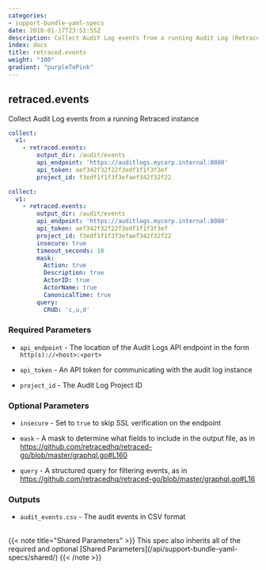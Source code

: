 ```yaml
---
categories:
- support-bundle-yaml-specs
date: 2018-01-17T23:51:55Z
description: Collect Audit Log events from a running Audit Log (Retraced) instance
index: docs
title: retraced.events
weight: "100"
gradient: "purpleToPink"
---
```


## retraced.events

Collect Audit Log events from a running Retraced instance


```yaml
collect:
  v1:
    - retraced.events:
        output_dir: /audit/events
        api_endpoint: 'https://auditlogs.mycorp.internal:8080'
        api_token: aef342f32f22f3edf1f1f3f3ef
        project_id: f3edf1f1f3f3efaef342f32f22
```

```yaml
collect:
  v1:
    - retraced.events:
        output_dir: /audit/events
        api_endpoint: 'https://auditlogs.mycorp.internal:8080'
        api_token: aef342f32f22f3edf1f1f3f3ef
        project_id: f3edf1f1f3f3efaef342f32f22
        insecure: true
        timeout_seconds: 10
        mask:
          Action: true
          Description: true
          ActorID: true
          ActorName: true
          CanonicalTime: true
        query:
          CRUD: 'c,u,d'
```


### Required Parameters


- `api_endpoint` - The location of the Audit Logs API endpoint in the form `http(s)://<host>:<port>`


- `api_token` - An API token for communicating with the audit log instance


- `project_id` - The Audit Log Project ID



### Optional Parameters


- `insecure` - Set to `true` to skip SSL verification on the endpoint


- `mask` - A mask to determine what fields to include in the output file, as in https://github.com/retracedhq/retraced-go/blob/master/graphql.go#L160


- `query` - A structured query for filtering events, as in https://github.com/retracedhq/retraced-go/blob/master/graphql.go#L16



### Outputs

    
- `audit_events.csv` - The audit events in CSV format


<br>
{{< note title="Shared Parameters" >}}
This spec also inherits all of the required and optional [Shared Parameters](/api/support-bundle-yaml-specs/shared/)
{{< /note >}}

  